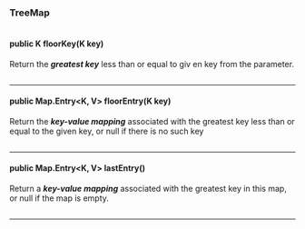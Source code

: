 ### TreeMap

```java

```





#### public K floorKey(K key)

Return the ***greatest key*** less than or equal to giv en key from the parameter.

```java

```

-----



#### public Map.Entry<K, V> floorEntry(K key)

Return the ***key-value mapping*** associated with the greatest key less than or equal to the given key, or null if there is no such key

```java

```

-----



#### public Map.Entry<K, V> lastEntry()

Return a ***key-value mapping*** associated with the greatest key in this map, or null if the map is empty.

```java

```

-----

